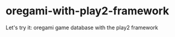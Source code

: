 oregami-with-play2-framework
============================

Let's try it: oregami game database with the play2 framework